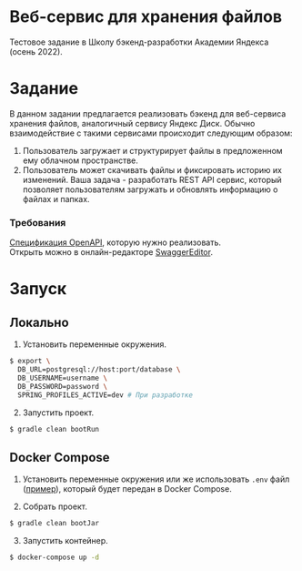 # Веб-сервис для хранения файлов
Тестовое задание в Школу бэкенд-разработки Академии Яндекса (осень 2022).

# Задание
В данном задании предлагается реализовать бэкенд для веб-сервиса хранения файлов, аналогичный сервису Яндекс Диск. 
Обычно взаимодействие с такими сервисами происходит следующим образом:
1. Пользователь загружает и структурирует файлы в предложенном ему облачном пространстве. 
2. Пользователь может скачивать файлы и фиксировать историю их изменений.
Ваша задача - разработать REST API сервис, который позволяет пользователям загружать и обновлять информацию о файлах и папках.

### Требования
[Cпецификация OpenAPI](/src/main/resources/openapi.yaml), которую нужно реализовать.  
Открыть можно в онлайн-редакторе [SwaggerEditor](https://editor.swagger.io/).

# Запуск
## Локально
1. Установить переменные окружения.
```bash
$ export \
  DB_URL=postgresql://host:port/database \
  DB_USERNAME=username \
  DB_PASSWORD=password \
  SPRING_PROFILES_ACTIVE=dev # При разработке
```

2. Запустить проект.
```bash
$ gradle clean bootRun
```

## Docker Compose
1. Установить переменные окружения или же использовать `.env` файл ([пример](/.env.example)), 
который будет передан в Docker Compose.

2. Собрать проект.
```bash
$ gradle clean bootJar
```

3. Запустить контейнер.
```bash
$ docker-compose up -d
```
